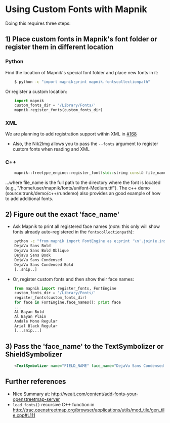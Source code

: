 <!-- Name: UsingCustomFonts -->
<!-- Version: 8 -->
<!-- Last-Modified: 2010/01/26 07:54:27 -->
<!-- Author: springmeyer -->


# Using Custom Fonts with Mapnik

Doing this requires three steps:

## 1) Place custom fonts in Mapnik's font folder or register them in different location

### Python
Find the location of Mapnik's special font folder and place new fonts in it:


```sh
    $ python -c "import mapnik;print mapnik.fontscollectionpath"
```

Or register a custom location:

```python
    import mapnik
    custom_fonts_dir = '/Library/Fonts/'
    mapnik.register_fonts(custom_fonts_dir)
```

### XML
We are planning to add registration support within XML in [#168](https://github.com/mapnik/mapnik/issues/168)

  * Also, the Nik2Img allows you to pass the `--fonts` argument to register custom fonts when reading and XML

### C++

```cpp
    mapnik::freetype_engine::register_font(std::string const& file_name)
```

...where file_name is the full path to the directory where the font is located (e.g., "/home/user/mapnik/fonts/unifont-Medium.ttf"). The c++ demo (source:trunk/demo/c++/rundemo) also provides an good example of how to add additional fonts.

## 2) Figure out the exact 'face_name'

  * Ask Mapnik to print all registered face names (*note*: this only will show fonts already auto-registered in the `fontscollectionpath`):

```sh
    python -c "from mapnik import FontEngine as e;print '\n'.join(e.instance().face_names())"
    DejaVu Sans Bold
    DejaVu Sans Bold Oblique
    DejaVu Sans Book
    DejaVu Sans Condensed
    DejaVu Sans Condensed Bold
    [..snip..]
```

 * Or, register custom fonts and then show their face names:

```python
    from mapnik import register_fonts, FontEngine
    custom_fonts_dir = '/Library/Fonts/'
    register_fonts(custom_fonts_dir)
    for face in FontEngine.face_names(): print face
    ... 
    Al Bayan Bold
    Al Bayan Plain
    Andale Mono Regular
    Arial Black Regular
    [...snip...]
```

## 3) Pass the 'face_name' to the TextSymbolizer or ShieldSymbolizer


```xml
    <TextSymbolizer name="FIELD_NAME" face_name="DejaVu Sans Condensed Bold" size="10" fill="black" />
```


## Further references

 * Nice Summary at: http://weait.com/content/add-fonts-your-openstreetmap-server
 * `load_fonts()` recursive C++ function in http://trac.openstreetmap.org/browser/applications/utils/mod_tile/gen_tile.cpp#L111